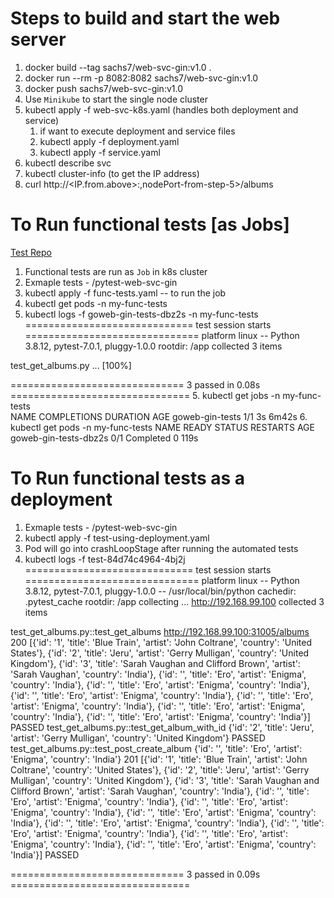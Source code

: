 # Steps to build and start the web server

1. docker build --tag sachs7/web-svc-gin:v1.0 .
2. docker run --rm -p 8082:8082 sachs7/web-svc-gin:v1.0
3. docker push sachs7/web-svc-gin:v1.0
4. Use `Minikube` to start the single node cluster
5. kubectl apply -f web-svc-k8s.yaml  (handles both deployment and service)
   1. if want to execute deployment and service files
   2. kubectl apply -f deployment.yaml 
   3. kubectl apply -f service.yaml
6. kubectl describe svc <service name>
7. kubectl cluster-info (to get the IP address)
8. curl http://<IP.from.above>:,nodePort-from-step-5>/albums

# To Run functional tests [as Jobs]
   
   [Test Repo](https://github.com/sachs7/pytest-web-svc-gin)

1. Functional tests are run as `Job` in k8s cluster
2. Exmaple tests - <PATH-TO-FUNCTIONAL-TESTS>/pytest-web-svc-gin
3. kubectl apply -f func-tests.yaml -- to run the job
4. kubectl get pods -n my-func-tests
5. kubectl logs -f goweb-gin-tests-dbz2s -n my-func-tests
============================= test session starts ==============================
platform linux -- Python 3.8.12, pytest-7.0.1, pluggy-1.0.0
rootdir: /app
collected 3 items

test_get_albums.py ...                                                   [100%]

============================== 3 passed in 0.08s ===============================
5. kubectl get jobs -n my-func-tests                     
NAME              COMPLETIONS   DURATION   AGE
goweb-gin-tests   1/1           3s         6m42s
6. kubectl get pods -n my-func-tests
NAME                    READY   STATUS      RESTARTS   AGE
goweb-gin-tests-dbz2s   0/1     Completed   0          119s

# To Run functional tests as a deployment

1. Exmaple tests - <PATH-TO-FUNCTIONAL-TESTS>/pytest-web-svc-gin
2. kubectl apply -f test-using-deployment.yaml
3. Pod will go into crashLoopStage after running the automated tests
4. kubectl logs -f test-84d74c4964-4bj2j                     
============================= test session starts ==============================
platform linux -- Python 3.8.12, pytest-7.0.1, pluggy-1.0.0 -- /usr/local/bin/python
cachedir: .pytest_cache
rootdir: /app
collecting ... http://192.168.99.100
collected 3 items

test_get_albums.py::test_get_albums http://192.168.99.100:31005/albums
200
[{'id': '1', 'title': 'Blue Train', 'artist': 'John Coltrane', 'country': 'United States'}, {'id': '2', 'title': 'Jeru', 'artist': 'Gerry Mulligan', 'country': 'United Kingdom'}, {'id': '3', 'title': 'Sarah Vaughan and Clifford Brown', 'artist': 'Sarah Vaughan', 'country': 'India'}, {'id': '', 'title': 'Ero', 'artist': 'Enigma', 'country': 'India'}, {'id': '', 'title': 'Ero', 'artist': 'Enigma', 'country': 'India'}, {'id': '', 'title': 'Ero', 'artist': 'Enigma', 'country': 'India'}, {'id': '', 'title': 'Ero', 'artist': 'Enigma', 'country': 'India'}, {'id': '', 'title': 'Ero', 'artist': 'Enigma', 'country': 'India'}, {'id': '', 'title': 'Ero', 'artist': 'Enigma', 'country': 'India'}]
PASSED
test_get_albums.py::test_get_album_with_id {'id': '2', 'title': 'Jeru', 'artist': 'Gerry Mulligan', 'country': 'United Kingdom'}
PASSED
test_get_albums.py::test_post_create_album {'id': '', 'title': 'Ero', 'artist': 'Enigma', 'country': 'India'}
201
[{'id': '1', 'title': 'Blue Train', 'artist': 'John Coltrane', 'country': 'United States'}, {'id': '2', 'title': 'Jeru', 'artist': 'Gerry Mulligan', 'country': 'United Kingdom'}, {'id': '3', 'title': 'Sarah Vaughan and Clifford Brown', 'artist': 'Sarah Vaughan', 'country': 'India'}, {'id': '', 'title': 'Ero', 'artist': 'Enigma', 'country': 'India'}, {'id': '', 'title': 'Ero', 'artist': 'Enigma', 'country': 'India'}, {'id': '', 'title': 'Ero', 'artist': 'Enigma', 'country': 'India'}, {'id': '', 'title': 'Ero', 'artist': 'Enigma', 'country': 'India'}, {'id': '', 'title': 'Ero', 'artist': 'Enigma', 'country': 'India'}, {'id': '', 'title': 'Ero', 'artist': 'Enigma', 'country': 'India'}, {'id': '', 'title': 'Ero', 'artist': 'Enigma', 'country': 'India'}]
PASSED

============================== 3 passed in 0.09s ===============================
